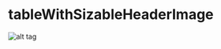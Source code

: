 # tableWithSizableHeaderImage

![alt tag](https://raw.githubusercontent.com/fizzy871/tableWithSizableHeaderImage/master/test.gif)
